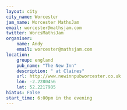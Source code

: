 ```yaml
---
layout: city                                           
city_name: Worcester                                                               
jam_name: Worcester MathsJam
email: worcester@mathsjam.com
twitter: WorcsMathsJam
organiser:
    name: Andy
    email: worcester@mathsjam.com
location:
    group: england
    pub_name: "The New Inn"
    description: " at Claines"
    url: http://www.newinnpubworcester.co.uk
    lon: -2.2280456
    lat: 52.2217985
hiatus: False
start_time: 6:00pm in the evening
---
```

